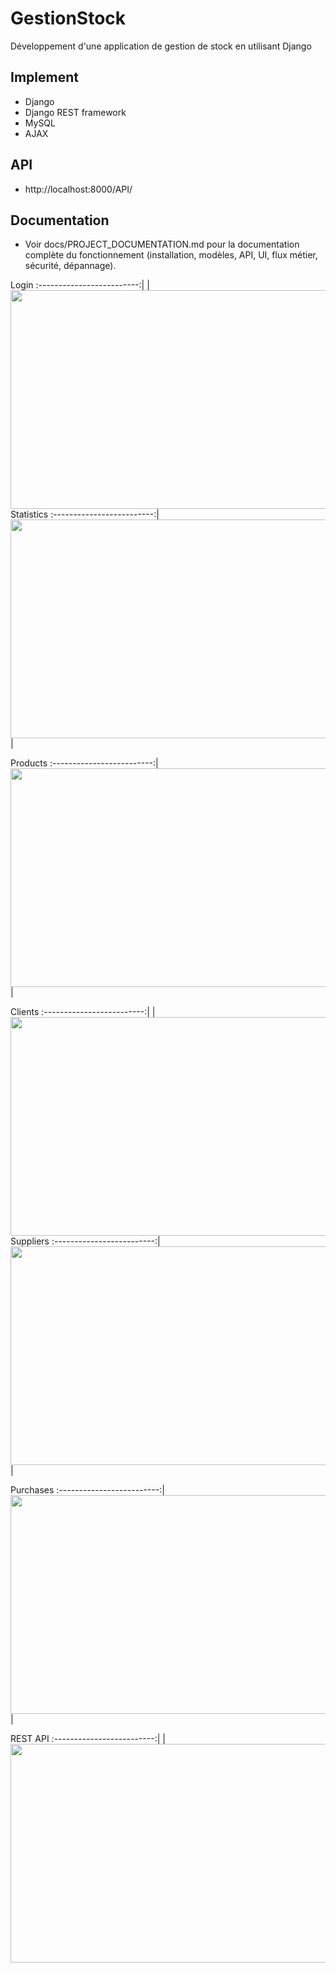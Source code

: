 # GestionStock
Développement d'une application de gestion de stock en utilisant Django

## Implement
- Django
- Django REST framework 
- MySQL
- AJAX
## API
- http://localhost:8000/API/

## Documentation
- Voir docs/PROJECT_DOCUMENTATION.md pour la documentation complète du fonctionnement (installation, modèles, API, UI, flux métier, sécurité, dépannage).

Login
:-------------------------:|
<img align="left" height="350" width="845" src="https://github.com/MrAbdelaziz/GestionStock-django/blob/master/ScreenShots/login.png"> |

Statistics
:-------------------------:|
<img align="center" height="350" width="845"  src="https://github.com/MrAbdelaziz/GestionStock-django/blob/master/ScreenShots/STATISTICS.png"> |

Products
:-------------------------:|
<img align="center" height="350" width="845"  src="https://github.com/MrAbdelaziz/GestionStock-django/blob/master/ScreenShots/Products.png"> |


Clients
:-------------------------:|
<img align="left" height="350" width="845"  src="https://github.com/MrAbdelaziz/GestionStock-django/blob/master/ScreenShots/clients.png"> |

Suppliers
:-------------------------:|
<img align="center" height="350" width="845"  src="https://github.com/MrAbdelaziz/GestionStock-django/blob/master/ScreenShots/SUPPLIERS.png"> |

Purchases
:-------------------------:|
<img align="center" height="350" width="845"  src="https://github.com/MrAbdelaziz/GestionStock-django/blob/master/ScreenShots/purchases.png"> |


REST API
:-------------------------:|
<img align="left" height="350" width="845" src="https://github.com/MrAbdelaziz/GestionStock-django/blob/master/ScreenShots/RESTAPI.png"> |
